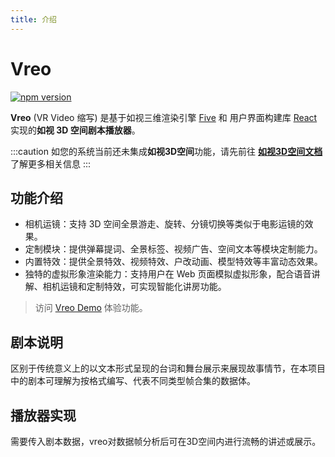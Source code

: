 ```yaml
---
title: 介绍
---
```


# Vreo

[![npm version](https://img.shields.io/npm/v/@realsee/vreo.svg?style=flat-square&logo=npm&label=npm%20install%20@realsee/vreo)](https://www.npmjs.com/package/@realsee/vreo)

**Vreo** (VR Video 缩写) 是基于如视三维渲染引擎 [Five](https://unpkg.com/@realsee/five/docs/index.html) 和 用户界面构建库 [React](https://reactjs.org/) 实现的**如视 3D 空间剧本播放器**。

:::caution
如您的系统当前还未集成**如视3D空间**功能，请先前往 [**如视3D空间文档**](../3d-space/intro.md) 了解更多相关信息
:::

## 功能介绍

- 相机运镜：支持 3D 空间全景游走、旋转、分镜切换等类似于电影运镜的效果。
- 定制模块：提供弹幕提词、全景标签、视频广告、空间文本等模块定制能力。
- 内置特效：提供全景特效、视频特效、户改动画、模型特效等丰富动态效果。
- 独特的虚拟形象渲染能力：支持用户在 Web 页面模拟虚拟形象，配合语音讲解、相机运镜和定制特效，可实现智能化讲房功能。

> 访问 [Vreo Demo](https://vrlab-static.ljcdn.com/release/web/vreo/index.html?v=1) 体验功能。

## 剧本说明

区别于传统意义上的以文本形式呈现的台词和舞台展示来展现故事情节，在本项目中的剧本可理解为按格式编写、代表不同类型帧合集的数据体。

## 播放器实现

需要传入剧本数据，vreo对数据帧分析后可在3D空间内进行流畅的讲述或展示。